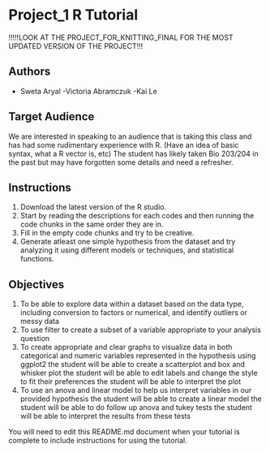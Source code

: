 # Project_1 R Tutorial

!!!!!LOOK AT THE PROJECT_FOR_KNITTING_FINAL FOR THE MOST UPDATED VERSION OF THE PROJECT!!!

## Authors
- Sweta Aryal
-Victoria Abramczuk
-Kai Le

## Target Audience
We are interested in speaking to an audience that is taking this class and has had some rudimentary experience with R. (Have an idea of basic syntax, what a R vector is, etc) The student has likely taken Bio 203/204 in the past but may have forgotten some details and need a refresher.


## Instructions

1. Download the latest version of the R studio.
2. Start by reading the descriptions for each codes and then running the code chunks in the same order they are in.
3. Fill in the empty code chunks and try to be creative.
4. Generate atleast one simple hypothesis from the dataset and try analyzing it using different models or techniques, and statistical functions.

## Objectives
1. To be able to explore data within a dataset based on the data type, including conversion to factors or numerical, and identify outliers or messy data
2. To use filter to create a subset of a variable appropriate to your analysis question
3. To create appropriate and clear graphs to visualize data in both categorical and numeric variables represented in the hypothesis using ggplot2
  the student will be able to create a scatterplot and box and whisker plot
  the student will be able to edit labels and change the style to fit their preferences
  the student will be able to interpret the plot 
4. To use an anova and linear model to help us interpret variables in our provided hypothesis
  the student will be able to create a linear model
  the student will be able to do follow up anova and tukey tests
  the student will be able to interpret the results from these tests



You will need to edit this README.md document when your tutorial is complete to include instructions for using the tutorial.
